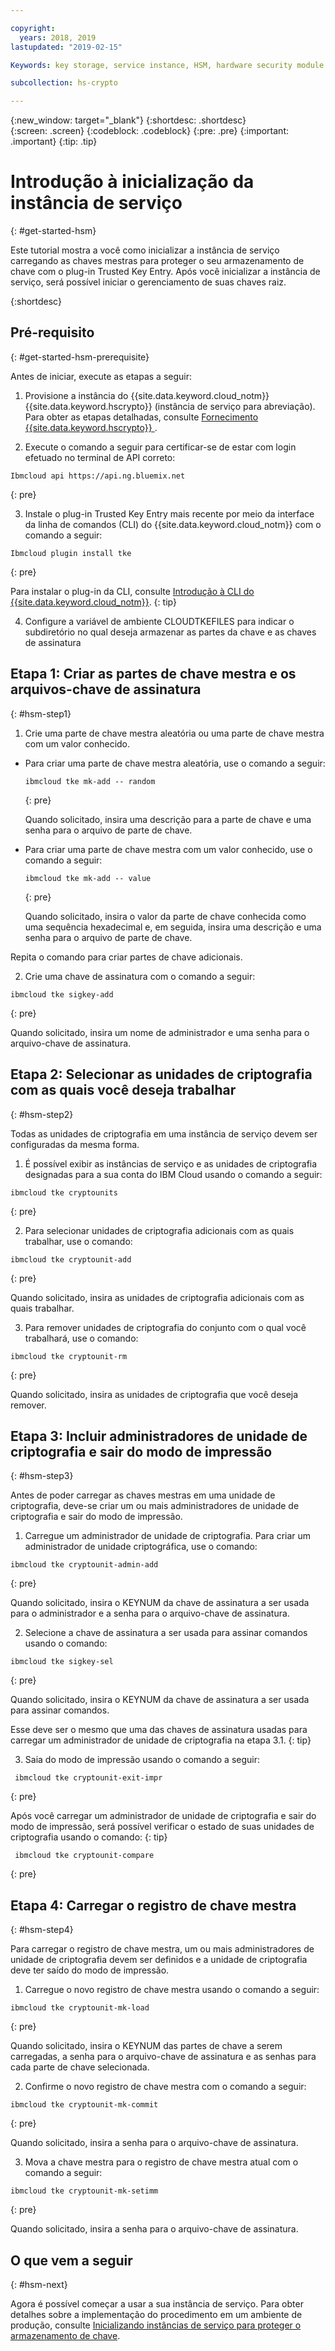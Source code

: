 ```yaml
---

copyright:
  years: 2018, 2019
lastupdated: "2019-02-15"

Keywords: key storage, service instance, HSM, hardware security module

subcollection: hs-crypto

---
```


{:new_window: target="_blank"}
{:shortdesc: .shortdesc}  
{:screen: .screen}
{:codeblock: .codeblock}
{:pre: .pre}
{:important: .important}
{:tip: .tip}

# Introdução à inicialização da instância de serviço
{: #get-started-hsm}

<!-- Master keys protect the contents of key storage in a host logical partition.--> Este tutorial mostra a você como inicializar a instância de serviço carregando as chaves mestras para proteger o seu armazenamento de chave com o plug-in Trusted Key Entry. Após você inicializar a instância de serviço, será possível iniciar o gerenciamento de suas chaves raiz.   
{:shortdesc}

## Pré-requisito
{: #get-started-hsm-prerequisite}

Antes de iniciar, execute as etapas a seguir:

1. Provisione a instância do {{site.data.keyword.cloud_notm}} {{site.data.keyword.hscrypto}} (instância de serviço para abreviação). Para obter as etapas detalhadas, consulte  [ Fornecimento  {{site.data.keyword.hscrypto}} ](/docs/services/hs-crypto/provision.html).

2. Execute o comando a seguir para certificar-se de estar com login efetuado no terminal de API correto:

  ```
  Ibmcloud api https://api.ng.bluemix.net
  ```
  {: pre}

3. Instale o plug-in Trusted Key Entry mais recente por meio da interface da linha de comandos (CLI) do {{site.data.keyword.cloud_notm}} com o comando a seguir:

  ```
  Ibmcloud plugin install tke
  ```
  {: pre}

  Para instalar o plug-in da CLI, consulte [Introdução à CLI do {{site.data.keyword.cloud_notm}}](/docs/cli/index.html).
  {: tip}

4. Configure a variável de ambiente CLOUDTKEFILES para indicar o subdiretório no qual deseja armazenar as partes da chave e as chaves de assinatura

##  Etapa 1: Criar as partes de chave mestra e os arquivos-chave de assinatura
{: #hsm-step1}

1. Crie uma parte de chave mestra aleatória ou uma parte de chave mestra com um valor conhecido.

  * Para criar uma parte de chave mestra aleatória, use o comando a seguir:

    ```
    ibmcloud tke mk-add -- random
    ```
    {: pre}

    Quando solicitado, insira uma descrição para a parte de chave e uma senha para o arquivo de parte de chave.

  * Para criar uma parte de chave mestra com um valor conhecido, use o comando a seguir:

    ```
    ibmcloud tke mk-add -- value
    ```
    {: pre}

    Quando solicitado, insira o valor da parte de chave conhecida como uma sequência hexadecimal e, em seguida, insira uma descrição e uma senha para o arquivo de parte de chave.

  Repita o comando para criar partes de chave adicionais.

2. Crie uma chave de assinatura com o comando a seguir:
  ```
  ibmcloud tke sigkey-add
  ```
  {: pre}

  Quando solicitado, insira um nome de administrador e uma senha para o arquivo-chave de assinatura.

## Etapa 2: Selecionar as unidades de criptografia com as quais você deseja trabalhar
{: #hsm-step2}

Todas as unidades de criptografia em uma instância de serviço devem ser configuradas da mesma forma.

1. É possível exibir as instâncias de serviço e as unidades de criptografia designadas para a sua conta do IBM Cloud usando o comando a seguir:

  ```
  ibmcloud tke cryptounits
  ```
  {: pre}

2. Para selecionar unidades de criptografia adicionais com as quais trabalhar, use o comando:

  ```
  ibmcloud tke cryptounit-add
  ```
  {: pre}

  Quando solicitado, insira as unidades de criptografia adicionais com as quais trabalhar.

3. Para remover unidades de criptografia do conjunto com o qual você trabalhará, use o comando:

  ```
  ibmcloud tke cryptounit-rm
  ```
  {: pre}

  Quando solicitado, insira as unidades de criptografia que você deseja remover.

## Etapa 3: Incluir administradores de unidade de criptografia e sair do modo de impressão
{: #hsm-step3}

Antes de poder carregar as chaves mestras em uma unidade de criptografia, deve-se criar um ou mais administradores de unidade de criptografia e sair do modo de impressão.

1. Carregue um administrador de unidade de criptografia. Para criar um administrador de unidade criptográfica, use o comando:
  ```
  ibmcloud tke cryptounit-admin-add
  ```
  {: pre}

  Quando solicitado, insira o KEYNUM da chave de assinatura a ser usada para o administrador e a senha para o arquivo-chave de assinatura.

2. Selecione a chave de assinatura a ser usada para assinar comandos usando o comando:

  ```
  ibmcloud tke sigkey-sel
  ```
  {: pre}

  Quando solicitado, insira o KEYNUM da chave de assinatura a ser usada para assinar comandos.

  Esse deve ser o mesmo que uma das chaves de assinatura usadas para carregar um administrador de unidade de criptografia na etapa 3.1.
  {: tip}

3. Saia do modo de impressão usando o comando a seguir:

  ```
   ibmcloud tke cryptounit-exit-impr
  ```
  {: pre}

Após você carregar um administrador de unidade de criptografia e sair do modo de impressão, será possível verificar o estado de suas unidades de criptografia usando o comando:
{: tip}

```
 ibmcloud tke cryptounit-compare
```
{: pre}

## Etapa 4: Carregar o registro de chave mestra
{: #hsm-step4}

Para carregar o registro de chave mestra, um ou mais administradores de unidade de criptografia devem ser definidos e a unidade de criptografia deve ter saído do modo de impressão.

1. Carregue o novo registro de chave mestra usando o comando a seguir:

  ```
  ibmcloud tke cryptounit-mk-load
  ```
  {: pre}

  Quando solicitado, insira o KEYNUM das partes de chave a serem carregadas, a senha para o arquivo-chave de assinatura e as senhas para cada parte de chave selecionada.

2. Confirme o novo registro de chave mestra com o comando a seguir:

  ```
  ibmcloud tke cryptounit-mk-commit
  ```
  {: pre}

  Quando solicitado, insira a senha para o arquivo-chave de assinatura.

3. Mova a chave mestra para o registro de chave mestra atual com o comando a seguir:

  ```
  ibmcloud tke cryptounit-mk-setimm
  ```
  {: pre}

  Quando solicitado, insira a senha para o arquivo-chave de assinatura.

## O que vem a seguir
{: #hsm-next}

Agora é possível começar a usar a sua instância de serviço. Para obter detalhes sobre a implementação do procedimento em um ambiente de produção, consulte [Inicializando instâncias de serviço para proteger o armazenamento de chave](/docs/services/hs-crypto/initialize_hsm.html).
